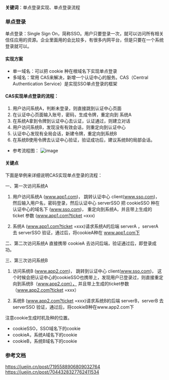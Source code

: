 **关键词**：单点登录实现、单点登录流程

### 单点登录

单点登录：Single Sign On，简称SSO。用户只要登录一次，就可以访问所有相关信任应用的资源。企业里面用的会比较多，有很多内网平台，但是只要在一个系统登录就可以。

#### 实现方案

* 单一域名：可以把 cookie 种在根域名下实现单点登录
* 多域名：常用 CAS来解决，新增一个认证中心的服务。CAS（Central Authentication Service）是实现SSO单点登录的框架

#### CAS实现单点登录的流程：

1. 用户访问系统A，判断未登录，则直接跳到认证中心页面
2. 在认证中心页面输入账号，密码，生成令牌，重定向到 系统A
3. 在系统A拿到令牌到认证中心去认证，认证通过，则建立对话
4. 用户访问系统B，发现没有有效会话，则重定向到认证中心
5. 认证中心发现有全局会话，新建令牌，重定向到系统B
6. 在系统B使用令牌去认证中心验证，验证成功后，建议系统B的局部会话。


- 参考流程图：
![image](https://github.com/pro-collection/interview-question/assets/22188674/c258b9f1-e6b3-48a4-aa39-01b68b47bbde)


#### 关键点

下面是举例来详细说明CAS实现单点登录的流程：

一、第一次访问系统A

1. 用户访问系统A  (www.app1.com)， 跳转认证中心 client(www.sso.com)， 然后输入用户名，密码登录，然后认证中心 serverSSO 把  cookieSSO  种在认证中心的域名下 (www.sso.com)， 重定向到系统A，并且带上生成的 ticket 参数 (www.app1.com?ticket =xxx)

2. 系统A (www.app1.com?ticket =xxx)请求系统A的后端 serverA ，serverA 去 serverSSO 验证，通过后，将cookieA种在 www.app1.com下

二、第二次访问系统A 直接携带 cookieA 去访问后端，验证通过后，即登录成功。

三、第三次访问系统B

1. 访问系统B (www.app2.com)， 跳转到认证中心 client(www.sso.com)， 这个时候会把认证中心的cookieSSO也携带上，发现用户已登录过，则直接重定向到系统B（www.app2.com）， 并且带上生成的ticket参数（www.app2.com?ticket =xxx）
   
2. 系统B (www.app2.com?ticket =xxx)请求系统B的后端 serverB，serverB 去 serverSSO 验证，通过后，将cookieB种在www.app2.com下

注意cookie生成时机及种的位置。

* cookieSSO，SSO域名下的cookie
* cookieA，系统A域名下的cookie
* cookieB，系统B域名下的cookie


### 参考文档
https://juejin.cn/post/7195588906809032764
https://juejin.cn/post/7044328327762411534
